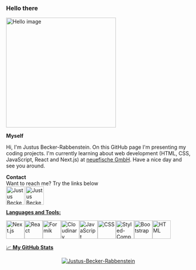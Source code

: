 ### Hello there
<img src="https://images.unsplash.com/photo-1518082593638-b6e73b35d39a?ixlib=rb-1.2.1&ixid=MnwxMjA3fDB8MHxwaG90by1wYWdlfHx8fGVufDB8fHx8&auto=format&fit=crop&w=2668&q=80" width="300px" alt="Hello image" />
  <br />
  
**Myself**
<p>
  Hi, I'm Justus Becker-Rabbenstein. On this GitHub page I'm presenting my coding projects. I'm currently learning about web development (HTML, CSS, JavaScript, React and Next.js) at <a href="https://www.neuefische.de/">neuefische GmbH</a>. Have a nice day and see you around.
  </p>
  
**Contact**
<br />
Want to reach me? Try the links below
<br />
<a href="https://www.xing.com/profile/Justus_BeckerRabbenstein">
<img align="left" alt="Justus Becker-Rabbenstein Xing" width="50rem" src="https://banner2.cleanpng.com/20180414/ddq/kisspng-xing-logo-computer-icons-tiff-5ad290dac0a977.1170864115237490827892.jpg" />
</a> 
<a href="https://de.linkedin.com/in/justus-becker-rabbenstein-b33b07177">
<img align="left" alt="Justus Becker-Rabbenstein LinkedIn" width="50rem" src="https://play-lh.googleusercontent.com/kMofEFLjobZy_bCuaiDogzBcUT-dz3BBbOrIEjJ-hqOabjK8ieuevGe6wlTD15QzOqw=w240-h480-rw" />

<br />
<br />

**Languages and Tools:**  
<div style="display:flex;">
  <img height="50rem" src="https://api.iconify.design/simple-icons/nextdotjs.svg" alt="Next.js">
  <img height="50rem" src="https://api.iconify.design/logos/react.svg" alt="React">
    <img height="50rem" src="https://user-images.githubusercontent.com/4060187/61057426-4e5a4600-a3c3-11e9-9114-630743e05814.png" alt="Formik">
  <img height="50rem" src="https://api.iconify.design/logos/cloudinary-icon.svg" alt="Cloudinary">
  <img height="50rem" src="https://api.iconify.design/logos/javascript.svg" alt="JavaScript">
  <img height="50rem" src="https://api.iconify.design/logos/css-3.svg" alt="CSS">
  <img height="50rem" src="https://api.iconify.design/vscode-icons/file-type-styled.svg" alt="Styled-Components">
  <img height="50rem" src="https://api.iconify.design/skill-icons/bootstrap.svg" alt="Bootstrap">
  <img height="50rem" src="https://api.iconify.design/logos/html-5.svg" alt="HTML">
</div>

📈 **My GitHub Stats**

<p align="center"> <img src="https://github-readme-stats.vercel.app/api?username=Justus-Becker-Rabbenstein&show_icons=true&theme=gotham" alt="Justus-Becker-Rabbenstein" />




